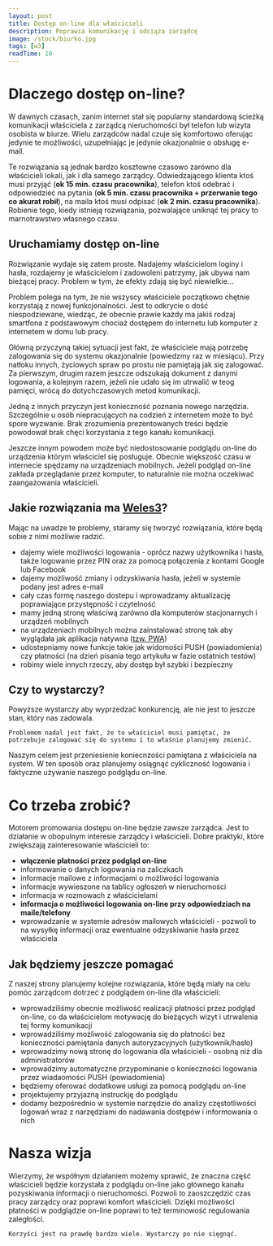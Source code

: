 ```yaml
---
layout: post
title: Dostęp on-line dla właścicieli
description: Poprawia komunikację i odciąża zarządcę
image: /stock/biurko.jpg
tags: [w3]
readTime: 10
---
```

# Dlaczego dostęp on-line?

W dawnych czasach, zanim internet stał się popularny standardową ścieżką komunikacji właściciela
z zarządcą nieruchomości był telefon lub wizyta osobista w biurze. Wielu zarządców nadal czuje się 
komfortowo oferując jedynie te możliwości, uzupełniając je jedynie okazjonalnie o obsługę e-mail.

Te rozwiązania są jednak bardzo kosztowne czasowo zarówno dla właścicieli lokali, jak i dla samego
zarządcy. Odwiedzającego klienta ktoś musi przyjąć (__ok 15 min. czasu pracownika__), telefon ktoś odebrać
i odpowiedzieć na pytania (__ok 5 min. czasu pracownika + przerwanie tego co akurat robił__), na maila ktoś
musi odpisać (__ok 2 min. czasu pracownika__). Robienie tego, kiedy istnieją rozwiązania, pozwalające
uniknąć tej pracy to marnotrawstwo własnego czasu.


## Uruchamiamy dostęp on-line

Rozwiązanie wydaje się zatem proste. Nadajemy właścicielom loginy i hasła, rozdajemy je właścicielom i
zadowoleni patrzymy, jak ubywa nam bieżącej pracy. Problem w tym, że efekty zdają się być niewielkie...

Problem polega na tym, że nie wszyscy właściciele początkowo chętnie korzystają z nowej funkcjonalności.
Jest to odkrycie o dość niespodziewane, wiedząc, że obecnie prawie każdy ma jakiś rodzaj smartfona z
podstawowym chociaż dostępem do internetu lub komputer z internetem w domu lub pracy.

Główną przyczyną takiej sytuacji jest fakt, że właściciele mają potrzebę zalogowania się do systemu okazjonalnie
(powiedzmy raz w miesiącu). Przy natłoku innych, życiowych spraw po prostu nie pamiętają jak się zalogować.
Za pierwszym, drugim razem jeszcze odszukają dokument z danymi logowania, a kolejnym razem, jeżeli nie udało
się im utrwalić w teog pamięci, wrócą do dotychczasowych metod komunikacji.

Jedną z innych przyczyn jest konieczność poznania nowego narzędzia. Szczególnie u osób niepracujących na codzień
z internetem może to być spore wyzwanie. Brak zrozumienia prezentowanych treści będzie powodował brak chęci
korzystania z tego kanału komunikacji.

Jeszcze innym powodem może być niedostosowanie podglądu on-line do urządzenia którym właściciel się posługuje.
Obecnie większość czasu w internecie spędzamy na urządzeniach mobilnych. Jeżeli podgląd on-line zakłada przeglądanie
przez komputer, to naturalnie nie można oczekiwać zaangażowania właścicieli.


## Jakie rozwiązania ma [Weles3](https://www.e-adm.pl)?

Mając na uwadze te problemy, staramy się tworzyć rozwiązania, które będą sobie z nimi możliwie radzić.
 - dajemy wiele możliwości logowania - oprócz nazwy użytkownika i hasła, także logowanie przez PIN oraz
za pomocą połączenia z kontami Google lub Facebook
 - dajemy możliwość zmiany i odzyskiwania hasła, jeżeli w systemie podany jest adres e-mail
 - cały czas formę naszego dostepu i wprowadzamy aktualizację poprawiające przystępność i czytelność
 - mamy jedną stronę właściwą zarówno dla komputerów stacjonarnych i urządzeń mobilnych
 - na urządzeniach mobilnych można zainstalować stronę tak aby wyglądała jak aplikacja natywna ([tzw. PWA](https://pl.wikipedia.org/wiki/Progressive_web_app))
 - udostepniamy nowe funkcje takie jak widomości PUSH (powiadomienia) czy płatności (na dzień pisania tego artykułu w fazie ostatnich testów)
 - robimy wiele innych rzeczy, aby dostęp był szybki i bezpieczny

## Czy to wystarczy?

Powyższe wystarczy aby wyprzedzać konkurencję, ale nie jest to jeszcze stan, który nas zadowala. 

``
Problemem nadal jest fakt, że to właściciel musi pamiętać, że potrzebuje zalogować się do systemu i to właśnie planujemy zmienić.
``


Naszym celem jest przeniesienie koniecnzości pamiętana z właściciela na system. W ten sposób oraz planujemy osiągnąć
cykliczność logowania i faktyczne używanie naszego podglądu on-line.

# Co trzeba zrobić?

Motorem promowania dostępu on-line będzie zawsze zarządca. Jest to działanie w
obopulnym interesie zarządcy i właścicieli. Dobre praktyki, które zwiększają zainteresowanie
właścicieli to:
 - __włączenie płatności przez podgląd on-line__
 - informowanie o danych logowania na zaliczkach
 - informacje mailowe z informacjami o możliwości logowania
 - informacje wywieszone na tablicy ogłoszeń w nieruchomości
 - informacja w rozmowach z właścicielami
 - __informacja o możliwości logowania on-line przy odpowiedziach na maile/telefony__
 - wprowadzanie w systemie adresów mailowych właścicieli - pozwoli to na wysyłkę 
informacji oraz ewentualne odzyskiwanie hasła przez właściciela

## Jak będziemy jeszcze pomagać

Z naszej strony planujemy kolejne rozwiązania, które będą miały na celu pomóc
zarządcom dotrzeć z podglądem on-line dla właścicieli:
 - wprowadziliśmy obecnie możliwość realizacji płatności przez podgląd on-line, co da właścicielom motywację do bieżących wizyt
i utrwalenia tej formy komunikacji
 - wprowadziliśmy możliwość zalogowania się do płatności bez konieczności pamiętania danych autoryzacyjnych (użytkownik/hasło)
 - wprowadzimy nową stronę do logowania dla właścicieli - osobną niż dla administratorów
 - wprowadzimy automatyczne przypominanie o konieczności logowania przez wiadaomości PUSH (powiadomienia)
 - będziemy oferować dodatkowe usługi za pomocą podglądu on-line
 - projektujemy przyjazną instruckję do podglądu 
 - dodamy bezpośrednio w systemie narzędzie do analizy częstotliwości logowań
wraz z narzędziami do nadawania dostępów i informowania o nich

# Nasza wizja

Wierzymy, że współnym działaniem możemy sprawić, że znaczna część właścicieli będzie korzystała
z podglądu on-line jako głównego kanału pozyskiwania informacji o nieruchomości. Pozwoli to
zaoszczędzić czas pracy zarządcy oraz poprawi komfort właścicieli. Dzięki możliwości płatności
w podglądzie on-line poprawi to też terminowość regulowania zaległości.

``
Korzyści jest na prawdę bardzo wiele. Wystarczy po nie sięgnąć.
``